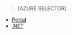 > [AZURE.SELECTOR] 
- [Portal](/documentation/articles/media-services-portal-encoding-units)
- [.NET](/documentation/articles/media-services-dotnet-encoding-units)

<!---HONumber=67-->